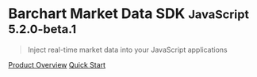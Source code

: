 # Barchart Market Data SDK <small>JavaScript 5.2.0-beta.1</small>

> Inject real-time market data into your JavaScript applications

[Product Overview](/content/product_overview)
[Quick Start](/content/quick_start)
